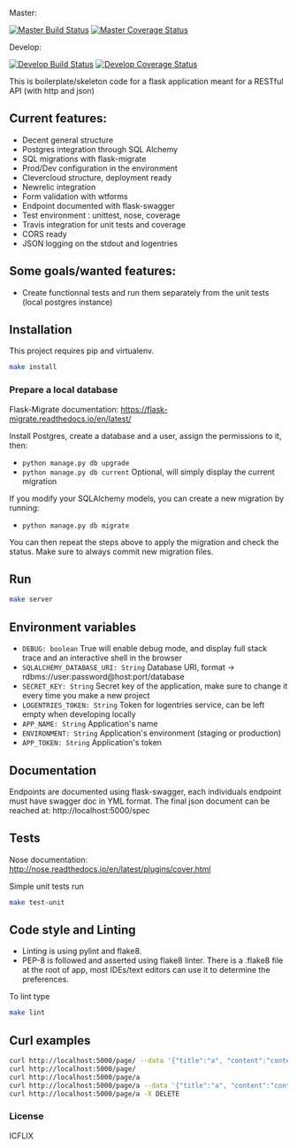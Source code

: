 Master:

[![Master Build Status](https://travis-ci.com/icflix-hub/auth.svg?token=nv4RRLczqJcogRo4WLpU&branch=master)](https://travis-ci.com/icflix-hub/auth)
[![Master Coverage Status](https://coveralls.io/repos/github/icflix-hub/auth/badge.svg?branch=master&t=4rBKCh)](https://coveralls.io/github/icflix-hub/auth?branch=master)

Develop:

[![Develop Build Status](https://travis-ci.com/icflix-hub/ic-three.svg?token=nv4RRLczqJcogRo4WLpU&branch=develop)](https://travis-ci.com/icflix-hub/auth)
[![Develop Coverage Status](https://coveralls.io/repos/github/icflix-hub/auth/badge.svg?branch=develop&t=4rBKCh)](https://coveralls.io/github/icflix-hub/auth?branch=develop)


This is boilerplate/skeleton code for a flask application meant for a RESTful API (with http and json)

## Current features:

 * Decent general structure
 * Postgres integration through SQL Alchemy
 * SQL migrations with flask-migrate
 * Prod/Dev configuration in the environment
 * Clevercloud structure, deployment ready
 * Newrelic integration
 * Form validation with wtforms
 * Endpoint documented with flask-swagger
 * Test environment : unittest, nose, coverage
 * Travis integration for unit tests and coverage
 * CORS ready
 * JSON logging on the stdout and logentries

## Some goals/wanted features:

 * Create functionnal tests and run them separately from the unit tests (local postgres instance)

## Installation

This project requires pip and virtualenv.
```bash
make install
```

### Prepare a local database

Flask-Migrate documentation: https://flask-migrate.readthedocs.io/en/latest/

Install Postgres, create a database and a user, assign the permissions to it, then:

 * `python manage.py db upgrade`
 * `python manage.py db current` Optional, will simply display the current migration

If you modify your SQLAlchemy models, you can create a new migration by running:

 * `python manage.py db migrate`

You can then repeat the steps above to apply the migration and check the status. Make sure to always commit new migration files.

## Run
```bash
make server
```

## Environment variables

 * `DEBUG: boolean` True will enable debug mode, and display full stack trace and an interactive shell in the browser
 * `SQLALCHEMY_DATABASE_URI: String` Database URI, format -> rdbms://user:password@host:port/database
 * `SECRET_KEY: String` Secret key of the application, make sure to change it every time you make a new project
 * `LOGENTRIES_TOKEN: String` Token for logentries service, can be left empty when developing locally
 * `APP_NAME: String` Application's name
 * `ENVIRONMENT: String` Application's environment (staging or production)
 * `APP_TOKEN: String` Application's token


## Documentation

Endpoints are documented using flask-swagger, each individuals endpoint must have swagger doc in YML format.
The final json document can be reached at: http://localhost:5000/spec

## Tests

 Nose documentation: http://nose.readthedocs.io/en/latest/plugins/cover.html

 Simple unit tests run
```bash
make test-unit
```

## Code style and Linting 

 * Linting is using pylint and flake8.
 * PEP-8 is followed and asserted using flake8 linter. There is a .flake8 file at the root of app, most IDEs/text editors can use it to determine the preferences.
 
 To lint type 
```bash
make lint
```

## Curl examples
```bash
curl http://localhost:5000/page/ --data '{"title":"a", "content":"content is a"}'
curl http://localhost:5000/page/
curl http://localhost:5000/page/a
curl http://localhost:5000/page/a --data '{"title":"a", "content":"content is still about a"}' -X PUT
curl http://localhost:5000/page/a -X DELETE

```

### License

ICFLIX 
